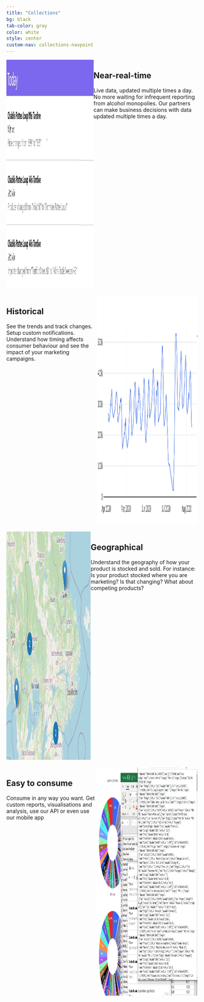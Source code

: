 ```yaml
---
title: "Collections"
bg: black
tab-color: gray
color: white
style: center
custom-nav: collections-navpoint
---
```


<style>
.row {
  display: flex;
}

.column {
  flex: 50%;
}
</style>

<p id="collections-navpoint"></p>
<div class="row">
  <div class="column">
    <img src="/img/changefeed.jpg" height="600">
  </div>
  <div class="column">
    <h2 style="text-align:left;">Near-real-time</h2>
    <p style="text-align:left;">Live data, updated multiple times a day. No more waiting for infrequent reporting from alcohol monopolies. Our partners can make business decisions with data updated multiple times a day.</p>
  </div>
</div>
<br/>
<div class="row">
  <div class="column">
    <h2 style="text-align:left;">Historical</h2>
    <p style="text-align:left;">See the trends and track changes. Setup custom notifications. Understand how timing affects consumer behaviour and see the impact of your marketing campaigns.</p>
  </div>
  <div class="column">
    <img src="/img/graph.jpg" height="600">
  </div>
</div>
<br/>
<div class="row">
  <div class="column">
    <img src="/img/map.jpg" height="600">
  </div>
  <div class="column">
    <h2 style="text-align:left;">Geographical</h2>
    <p style="text-align:left;">Understand the geography of how your product is stocked and sold. For instance: Is your product stocked where you are marketing? Is that changing? What about competing products?</p>
  </div>
</div>
<br/>
<div class="row">
  <div class="column">
    <h2 style="text-align:left;">Easy to consume</h2>
    <p style="text-align:left;">Consume in any way you want. Get custom reports, visualisations and analysis, use our API or even use our mobile app</p>
  </div>
  <div class="column">
    <img src="/img/easytoconsume.jpg" height="600">
  </div>
</div>

